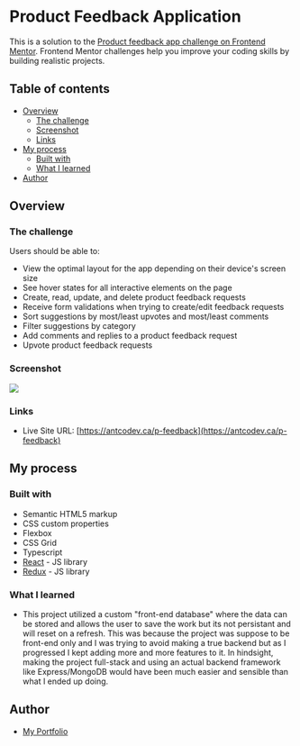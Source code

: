 # Product Feedback Application

This is a solution to the [Product feedback app challenge on Frontend Mentor](https://www.frontendmentor.io/challenges/product-feedback-app-wbvUYqjR6). Frontend Mentor challenges help you improve your coding skills by building realistic projects.

## Table of contents

- [Overview](#overview)
  - [The challenge](#the-challenge)
  - [Screenshot](#screenshot)
  - [Links](#links)
- [My process](#my-process)
  - [Built with](#built-with)
  - [What I learned](#what-i-learned)
- [Author](#author)

## Overview

### The challenge

Users should be able to:

- View the optimal layout for the app depending on their device's screen size
- See hover states for all interactive elements on the page
- Create, read, update, and delete product feedback requests
- Receive form validations when trying to create/edit feedback requests
- Sort suggestions by most/least upvotes and most/least comments
- Filter suggestions by category
- Add comments and replies to a product feedback request
- Upvote product feedback requests

### Screenshot

![](./src/assets/screenshot.jpg)

### Links

- Live Site URL: [https://antcodev.ca/p-feedback](https://antcodev.ca/p-feedback)

## My process

### Built with

- Semantic HTML5 markup
- CSS custom properties
- Flexbox
- CSS Grid
- Typescript
- [React](https://reactjs.org/) - JS library
- [Redux](https://redux.js.org/) - JS library

### What I learned

- This project utilized a custom "front-end database" where the data can be stored and allows
  the user to save the work but its not persistant and will reset on a refresh. This was because the
  project was suppose to be front-end only and I was trying to avoid making a true backend but as I progressed
  I kept adding more and more features to it. In hindsight, making the project full-stack and using an actual backend framework
  like Express/MongoDB would have been much easier and sensible than what I ended up doing. 

## Author

- [My Portfolio](https://antcodev.ca)

